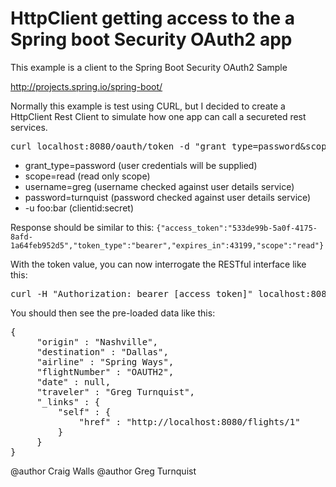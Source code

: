 <h1>HttpClient getting access to the a Spring boot Security OAuth2 app</h1>

This example is a client to the Spring Boot Security OAuth2 Sample

 http://projects.spring.io/spring-boot/

Normally this example is test using CURL, but I decided to create a HttpClient Rest Client to simulate how one app can call a secureted rest services.

<pre>
curl localhost:8080/oauth/token -d "grant_type=password&scope=read&username=greg&password=turnquist" -u foo:bar
</pre>

<ul>
<li>grant_type=password (user credentials will be supplied)</li>
<li>scope=read (read only scope)</li>
<li>username=greg (username checked against user details service)</li>
<li>password=turnquist (password checked against user details service)</li>
<li>-u foo:bar (clientid:secret)</li>
</ul>

Response should be similar to this:
<code>{"access_token":"533de99b-5a0f-4175-8afd-1a64feb952d5","token_type":"bearer","expires_in":43199,"scope":"read"}</code>

With the token value, you can now interrogate the RESTful interface like this:

<pre>
curl -H "Authorization: bearer [access_token]" localhost:8080/flights/1
</pre>

You should then see the pre-loaded data like this:

<pre>
{
     "origin" : "Nashville",
     "destination" : "Dallas",
     "airline" : "Spring Ways",
     "flightNumber" : "OAUTH2",
     "date" : null,
     "traveler" : "Greg Turnquist",
     "_links" : {
         "self" : {
             "href" : "http://localhost:8080/flights/1"
         }
     }
}
</pre>

@author Craig Walls
@author Greg Turnquist

